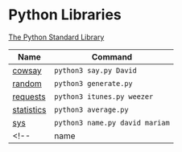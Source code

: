 # Python Libraries

[The Python Standard Library](https://docs.python.org/3/library/)


| Name  | Command |
| ------------- | ------------- |
| [cowsay](https://pypi.org/project/cowsay/)  | `python3 say.py David`  |
| [random](https://docs.python.org/3/library/random.html)  | `python3 generate.py`  |
| [requests](https://pypi.org/project/requests/)  | `python3 itunes.py weezer`  |
| [statistics](https://docs.python.org/3/library/statistics.html)  | `python3 average.py`  |
| [sys](https://docs.python.org/3/library/sys.html)  | `python3 name.py david mariam`  |
<!-- | name  | command  | -->




